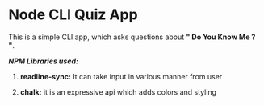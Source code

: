# Node CLI Quiz App

This is a simple CLI app, which asks questions about **" Do You Know Me ? "**.

***NPM Libraries used:***

1. **readline-sync:** It can take input in various manner from user
 
2. **chalk:** it is an expressive api which adds colors and styling
